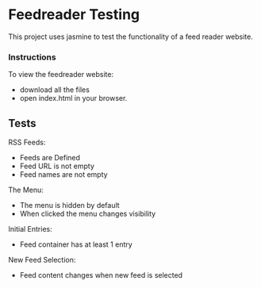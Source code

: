 # Feedreader Testing

This project uses jasmine to test the functionality of a feed reader website. 

### Instructions
To view the feedreader website:
+ download all the files 
+ open index.html in your browser.


## Tests
RSS Feeds:
* Feeds are Defined
* Feed URL is not empty
* Feed names are not empty

The Menu:
* The menu is hidden by default
* When clicked the menu changes visibility

Initial Entries:
* Feed container has at least 1 entry

New Feed Selection:
* Feed content changes when new feed is selected

